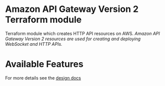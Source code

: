 # Amazon API Gateway Version 2 Terraform module

Terraform module which creates HTTP API resources on AWS.
*Amazon API Gateway Version 2 resources are used for creating and deploying WebSocket and HTTP APIs.*

# Available Features
For more details see the [design docs](docs/README.md) 